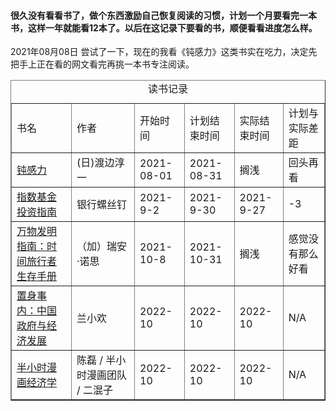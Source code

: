 #### 很久没有看看书了，做个东西激励自己恢复阅读的习惯，计划一个月要看完一本书，这样一年就能看12本了。以后在这记录下要看的书，顺便看看进度怎么样。 
2021年08月08日 尝试了一下，现在的我看《钝感力》这类书实在吃力，决定先把手上正在看的网文看完再挑一本书专注阅读。
<table border="1" cellspacing="10">
    <caption>读书记录</caption>
    <tr>
        <td>书名</td>
        <td>作者</td>
        <td>开始时间</td>
        <td>计划结束时间</td>
        <td>实际结束时间</td>
        <td>计划与实际差距</td>
    </tr>
    <tr>
        <td>
            <a href="https://book.douban.com/subject/2119843/" target="_blank">钝感力</a>
        </td>
        <td>(日)渡边淳一</td>
        <td>2021-08-01</td>
        <td>2021-08-31</td>
        <td>搁浅</td>
        <td>回头再看</td>
    </tr>
    <tr>
        <td>
            <a href="https://book.douban.com/subject/27204860/" target="_blank">指数基金投资指南
            </a>
        </td>
        <td>银行螺丝钉</td>
        <td>2021-9-2</td>
        <td>2021-9-30</td>
        <td>2021-9-27</td>
        <td>-3</td>
    </tr>
    <tr>
        <td>
            <a href="https://book.douban.com/subject/34464674/" target="_blank">万物发明指南：时间旅行者生存手册</a>
        </td>
        <td> （加）瑞安·诺思</td>
        <td>2021-10-8</td>
        <td>2021-10-31</td>
        <td>搁浅</td>
        <td>感觉没有那么好看</td>
    </tr>
    <tr>
        <td>
            <a href="https://book.douban.com/subject/35546622/" target="_blank">置身事内：中国政府与经济发展</a>
        </td>
        <td>兰小欢</td>
        <td>2022-10</td>
        <td>2022-10</td>
        <td>2022-10</td>
        <td>N/A</td>
    </tr>
    <tr>
        <td>
            <a href="https://book.douban.com/subject/34800351/" target="_blank">半小时漫画经济学
</a>
        </td>
        <td>陈磊 / 半小时漫画团队 / 二混子</td>
        <td>2022-10</td>
        <td>2022-10</td>
        <td>2022-10</td>
        <td>N/A</td>
    </tr>
</table>
